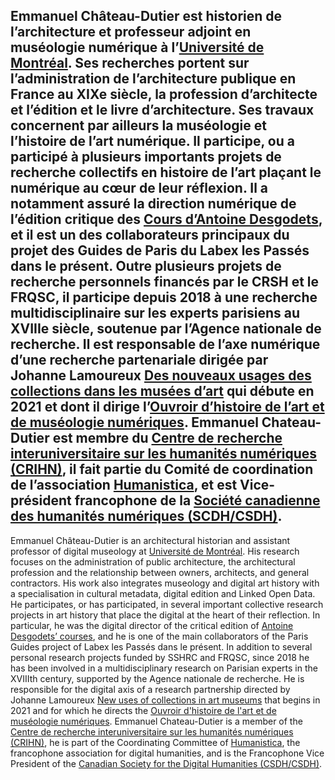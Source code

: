 Emmanuel Château-Dutier est historien de l’architecture et professeur adjoint en muséologie numérique à l’[Université de Montréal](https://histart.umontreal.ca/repertoire-departement/professeur/in/in22423). Ses recherches portent sur l’administration de l’architecture publique en France au XIXe siècle, la profession d’architecte et l’édition et le livre d’architecture. Ses travaux concernent par ailleurs la muséologie et l’histoire de l’art numérique. Il participe, ou a participé à plusieurs importants projets de recherche collectifs en histoire de l’art plaçant le numérique au cœur de leur réflexion. Il a notamment assuré la direction numérique de l’édition critique des [Cours d’Antoine Desgodets](https://github.com/desgodets), et il est un des collaborateurs principaux du projet des Guides de Paris du Labex les Passés dans le présent. Outre plusieurs projets de recherche personnels financés par le CRSH et le FRQSC, il participe depuis 2018 à une recherche multidisciplinaire sur les experts parisiens au XVIIIe siècle, soutenue par l’Agence nationale de recherche. Il est responsable de l’axe numérique d’une recherche partenariale dirigée par Johanne Lamoureux [Des nouveaux usages des collections dans les musées d’art](https://www.cieco.co) qui débute en 2021 et dont il dirige l’[Ouvroir d’histoire de l’art et de muséologie numériques](https://github.com/ouvroir). Emmanuel Chateau-Dutier est membre du [Centre de recherche interuniversitaire sur les humanités numériques (CRIHN)](https://www.crihn.org), il fait partie du Comité de coordination de l’association [Humanistica](http://www.humanisti.ca), et est Vice-président francophone de la [Société canadienne des humanités numériques (SCDH/CSDH)](https://csdh-schn.org).
---
Emmanuel Château-Dutier is an architectural historian and assistant professor of digital museology at [Université de Montréal](https://histart.umontreal.ca/repertoire-departement/professeur/in/in22423). His research focuses on the administration of public architecture, the architectural profession and the relationship between owners, architects, and general contractors. His work also integrates museology and digital art history with a specialisation in cultural metadata, digital edition and Linked Open Data. He participates, or has participated, in several important collective research projects in art history that place the digital at the heart of their reflection. In particular, he was the digital director of the critical edition of [Antoine Desgodets’ courses](https://github.com/desgodets), and he is one of the main collaborators of the Paris Guides project of Labex les Passés dans le présent. In addition to several personal research projects funded by SSHRC and FRQSC, since 2018 he has been involved in a multidisciplinary research on Parisian experts in the XVIIIth century, supported by the Agence nationale de recherche. He is responsible for the digital axis of a research partnership directed by Johanne Lamoureux [New uses of collections in art museums](https://www.cieco.co) that begins in 2021 and for which he directs the [Ouvroir d'histoire de l'art et de muséologie numériques](https://github.com/ouvroir). Emmanuel Chateau-Dutier is a member of the [Centre de recherche interuniversitaire sur les humanités numériques (CRIHN)](https://www.crihn.org), he is part of the Coordinating Committee of [Humanistica](http://www.humanisti.ca), the francophone association for digital humanities, and is the Francophone Vice President of the [Canadian Society for the Digital Humanities (CSDH/CSDH)](https://csdh-schn.org).
